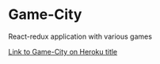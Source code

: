 # Game-City

React-redux application with various games

[Link to Game-City on Heroku title](https://game-city.herokuapp.com/ "Game-City")
